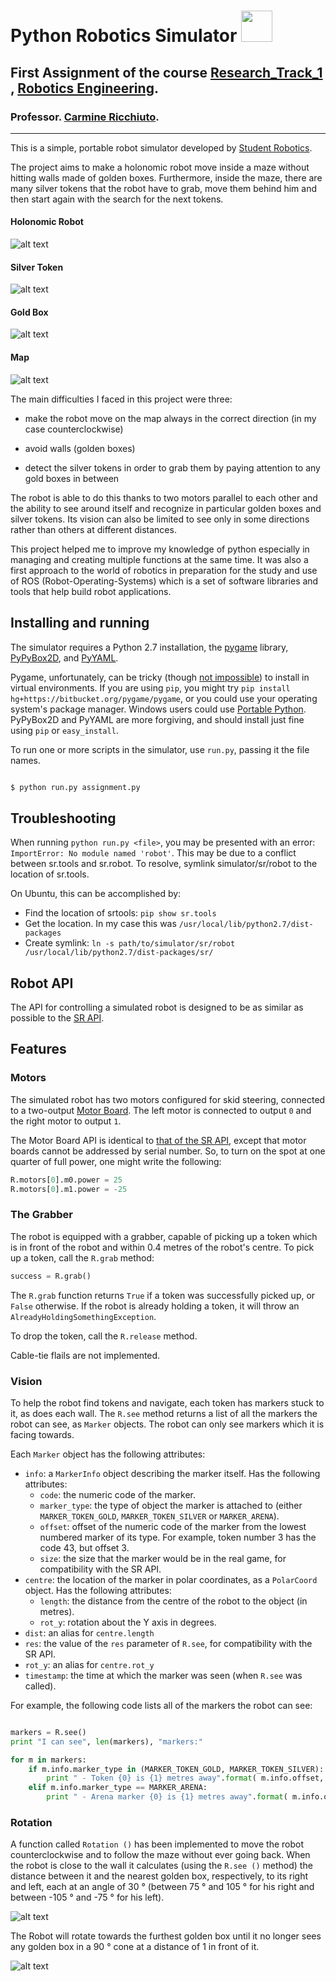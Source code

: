 
# Python Robotics Simulator  <img src="https://media4.giphy.com/media/dWlLf9EAC8u5Nd0ku4/giphy.gif?cid=ecf05e479junsdcbh0eayqrrx90l4oo4lj83zpqi9yrught2&rid=giphy.gif&ct=s" width="50"></h2>
## First Assignment of the course [Research_Track_1](https://unige.it/en/off.f/2021/ins/51201.html?codcla=10635) , [Robotics Engineering](https://courses.unige.it/10635). 
###  Professor. [Carmine Ricchiuto](https://github.com/CarmineD8).

-----------------------

This is a simple, portable robot simulator developed by [Student Robotics](https://studentrobotics.org).

The project aims to make a holonomic robot move inside a maze without hitting walls made of golden boxes. Furthermore, inside the maze, there are many silver tokens that the robot have to grab, move them behind him and then start again with the search for the next tokens. 

#### Holonomic Robot

![alt text](https://github.com/MatteoCarlone/my_Research_Track/blob/main/sr/robot.png)

#### Silver Token 

![alt text](https://github.com/MatteoCarlone/my_Research_Track/blob/main/sr/token_silver.png)

#### Gold Box

![alt text](https://github.com/MatteoCarlone/my_Research_Track/blob/main/sr/token.png)

#### Map 

![alt text](https://github.com/MatteoCarlone/my_Research_Track/blob/main/images/map.png)

The main difficulties I faced in this project were three:

* make the robot move on the map always in the correct direction (in my case counterclockwise)

* avoid walls (golden boxes)

* detect the silver tokens in order to grab them by paying attention to any gold boxes in between

The robot is able to do this thanks to two motors parallel to each other and the ability to see around itself and recognize in particular golden boxes and silver tokens. Its vision can also be limited to see only in some directions rather than others at different distances.

This project helped me to improve my knowledge of python especially in managing and creating multiple functions at the same time. It was also a first approach to the world of robotics in preparation for the study and use of ROS (Robot-Operating-Systems) which  is a set of software libraries and tools that help build robot applications.


Installing and running
-----------------------

The simulator requires a Python 2.7 installation, the [pygame](http://pygame.org/) library, [PyPyBox2D](https://pypi.python.org/pypi/pypybox2d/2.1-r331), and [PyYAML](https://pypi.python.org/pypi/PyYAML/).

Pygame, unfortunately, can be tricky (though [not impossible](http://askubuntu.com/q/312767)) to install in virtual environments. If you are using `pip`, you might try `pip install hg+https://bitbucket.org/pygame/pygame`, or you could use your operating system's package manager. Windows users could use [Portable Python](http://portablepython.com/). PyPyBox2D and PyYAML are more forgiving, and should install just fine using `pip` or `easy_install`.

To run one or more scripts in the simulator, use `run.py`, passing it the file names. 

```bash

$ python run.py assignment.py

```

## Troubleshooting

When running `python run.py <file>`, you may be presented with an error: `ImportError: No module named 'robot'`. This may be due to a conflict between sr.tools and sr.robot. To resolve, symlink simulator/sr/robot to the location of sr.tools.

On Ubuntu, this can be accomplished by:
* Find the location of srtools: `pip show sr.tools`
* Get the location. In my case this was `/usr/local/lib/python2.7/dist-packages`
* Create symlink: `ln -s path/to/simulator/sr/robot /usr/local/lib/python2.7/dist-packages/sr/`

Robot API
---------

The API for controlling a simulated robot is designed to be as similar as possible to the [SR API][sr-api].

Features
---------

### Motors ###

The simulated robot has two motors configured for skid steering, connected to a two-output [Motor Board](https://studentrobotics.org/docs/kit/motor_board). The left motor is connected to output `0` and the right motor to output `1`.

The Motor Board API is identical to [that of the SR API](https://studentrobotics.org/docs/programming/sr/motors/), except that motor boards cannot be addressed by serial number. So, to turn on the spot at one quarter of full power, one might write the following:

```python
R.motors[0].m0.power = 25
R.motors[0].m1.power = -25
```

### The Grabber ###

The robot is equipped with a grabber, capable of picking up a token which is in front of the robot and within 0.4 metres of the robot's centre. To pick up a token, call the `R.grab` method:

```python
success = R.grab()
```

The `R.grab` function returns `True` if a token was successfully picked up, or `False` otherwise. If the robot is already holding a token, it will throw an `AlreadyHoldingSomethingException`.

To drop the token, call the `R.release` method.

Cable-tie flails are not implemented.

### Vision ###

To help the robot find tokens and navigate, each token has markers stuck to it, as does each wall. The `R.see` method returns a list of all the markers the robot can see, as `Marker` objects. The robot can only see markers which it is facing towards.

Each `Marker` object has the following attributes:

* `info`: a `MarkerInfo` object describing the marker itself. Has the following attributes:
  * `code`: the numeric code of the marker.
  * `marker_type`: the type of object the marker is attached to (either `MARKER_TOKEN_GOLD`, `MARKER_TOKEN_SILVER` or `MARKER_ARENA`).
  * `offset`: offset of the numeric code of the marker from the lowest numbered marker of its type. For example, token number 3 has the code 43, but offset 3.
  * `size`: the size that the marker would be in the real game, for compatibility with the SR API.
* `centre`: the location of the marker in polar coordinates, as a `PolarCoord` object. Has the following attributes:
  * `length`: the distance from the centre of the robot to the object (in metres).
  * `rot_y`: rotation about the Y axis in degrees.
* `dist`: an alias for `centre.length`
* `res`: the value of the `res` parameter of `R.see`, for compatibility with the SR API.
* `rot_y`: an alias for `centre.rot_y`
* `timestamp`: the time at which the marker was seen (when `R.see` was called).

For example, the following code lists all of the markers the robot can see:

```python

markers = R.see()
print "I can see", len(markers), "markers:"

for m in markers:
    if m.info.marker_type in (MARKER_TOKEN_GOLD, MARKER_TOKEN_SILVER):
        print " - Token {0} is {1} metres away".format( m.info.offset, m.dist )
    elif m.info.marker_type == MARKER_ARENA:
        print " - Arena marker {0} is {1} metres away".format( m.info.offset, m.dist )
```

[sr-api]: https://studentrobotics.org/docs/programming/sr/

### Rotation ###

A function called `Rotation ()` has been implemented to move the robot counterclockwise and to follow the maze without ever going back. 
When the robot is close to the wall it calculates (using the `R.see ()` method) the distance between it and the nearest golden box, respectively, to its right and left, each at an angle of 30 ° (between 75 ° and 105 ° for his right and between -105 ° and -75 ° for his left).

![alt text](https://github.com/MatteoCarlone/my_Research_Track/blob/main/images/rotation.jpg)

The Robot will rotate towards the furthest golden box until it no longer sees any golden box in a 90 ° cone at a distance of 1 in front of it.

![alt text](https://github.com/MatteoCarlone/my_Research_Track/blob/main/images/finish_rot.jpg)


